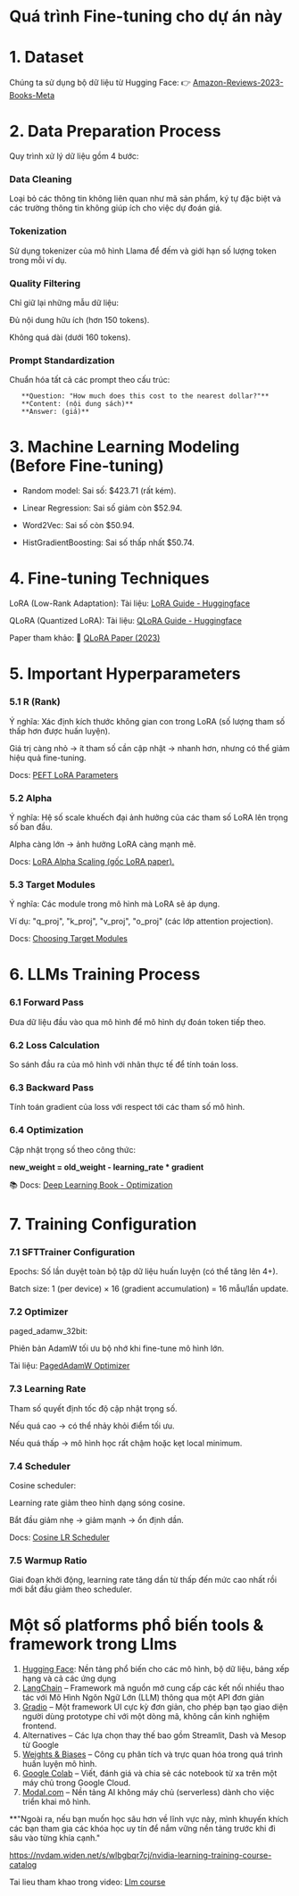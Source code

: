 # Quá trình Fine-tuning cho dự án này

# 1. Dataset
   Chúng ta sử dụng bộ dữ liệu từ Hugging Face:
👉 [Amazon-Reviews-2023-Books-Meta](https://huggingface.co/datasets/cogsci13/Amazon-Reviews-2023-Books-Meta)

# 2. Data Preparation Process
   Quy trình xử lý dữ liệu gồm 4 bước:

### Data Cleaning

   Loại bỏ các thông tin không liên quan như mã sản phẩm, ký tự đặc biệt và các trường thông tin không giúp ích cho việc dự đoán giá.

### Tokenization

   Sử dụng tokenizer của mô hình Llama để đếm và giới hạn số lượng token trong mỗi ví dụ.

### Quality Filtering

   Chỉ giữ lại những mẫu dữ liệu:
   
   Đủ nội dung hữu ích (hơn 150 tokens).
   
   Không quá dài (dưới 160 tokens).

### Prompt Standardization

   Chuẩn hóa tất cả các prompt theo cấu trúc:
   
       **Question: "How much does this cost to the nearest dollar?"**
       **Content: (nội dung sách)**
       **Answer: (giá)**

# 3. Machine Learning Modeling (Before Fine-tuning)

   - Random model: Sai số: $423.71 (rất kém).
   
   - Linear Regression: Sai số giảm còn $52.94.
   
   - Word2Vec: Sai số còn $50.94.
   
   - HistGradientBoosting: Sai số thấp nhất $50.74.

# 4. Fine-tuning Techniques

   LoRA (Low-Rank Adaptation):
   Tài liệu: [LoRA Guide - Huggingface](https://huggingface.co/docs/peft/main/en/conceptual_guides/lora)
   
   QLoRA (Quantized LoRA):
   Tài liệu: [QLoRA Guide - Huggingface](https://huggingface.co/docs/peft/main/en/developer_guides/quantization)
   
   Paper tham khảo:
   📄 [QLoRA Paper (2023)](https://arxiv.org/pdf/2305.14314)

# 5. Important Hyperparameters

### 5.1 R (Rank)

   Ý nghĩa: Xác định kích thước không gian con trong LoRA (số lượng tham số thấp hơn được huấn luyện).
   
   Giá trị càng nhỏ → ít tham số cần cập nhật → nhanh hơn, nhưng có thể giảm hiệu quả fine-tuning.
   
   Docs: [PEFT LoRA Parameters](https://huggingface.co/docs/peft/main/en/conceptual_guides/lora)

### 5.2 Alpha

   Ý nghĩa: Hệ số scale khuếch đại ảnh hưởng của các tham số LoRA lên trọng số ban đầu.
   
   Alpha càng lớn → ảnh hưởng LoRA càng mạnh mẽ.
   
   Docs: [LoRA Alpha Scaling (gốc LoRA paper).](https://arxiv.org/pdf/2106.09685.pdf)

### 5.3 Target Modules

   Ý nghĩa: Các module trong mô hình mà LoRA sẽ áp dụng.
   
   Ví dụ: "q_proj", "k_proj", "v_proj", "o_proj" (các lớp attention projection).
   
   Docs: [Choosing Target Modules](https://huggingface.co/docs/peft/main/en/conceptual_guides/lora#how-lora-works)

# 6. LLMs Training Process

### 6.1 Forward Pass

   Đưa dữ liệu đầu vào qua mô hình để mô hình dự đoán token tiếp theo.

### 6.2 Loss Calculation

   So sánh đầu ra của mô hình với nhãn thực tế để tính toán loss.

### 6.3 Backward Pass

   Tính toán gradient của loss với respect tới các tham số mô hình.

### 6.4 Optimization

   Cập nhật trọng số theo công thức:

**new_weight = old_weight - learning_rate * gradient**

📚 Docs: [Deep Learning Book - Optimization](https://www.deeplearningbook.org/contents/numerical.html)

# 7. Training Configuration

### 7.1 SFTTrainer Configuration

   Epochs: Số lần duyệt toàn bộ tập dữ liệu huấn luyện (có thể tăng lên 4+).
   
   Batch size: 1 (per device) × 16 (gradient accumulation) = 16 mẫu/lần update.

### 7.2 Optimizer

   paged_adamw_32bit:
   
   Phiên bản AdamW tối ưu bộ nhớ khi fine-tune mô hình lớn.
   
   Tài liệu: [PagedAdamW Optimizer](https://huggingface.co/docs/bitsandbytes/main/en/reference/optim/adamw)

### 7.3 Learning Rate

   Tham số quyết định tốc độ cập nhật trọng số.
   
   Nếu quá cao → có thể nhảy khỏi điểm tối ưu.
   
   Nếu quá thấp → mô hình học rất chậm hoặc kẹt local minimum.

### 7.4 Scheduler

   Cosine scheduler:
   
   Learning rate giảm theo hình dạng sóng cosine.
   
   Bắt đầu giảm nhẹ → giảm mạnh → ổn định dần.
   
   Docs: [Cosine LR Scheduler](https://discuss.huggingface.co/t/using-cosine-lr-scheduler-via-trainingarguments-in-trainer/14783/6)

### 7.5 Warmup Ratio

   Giai đoạn khởi động, learning rate tăng dần từ thấp đến mức cao nhất rồi mới bắt đầu giảm theo scheduler.

# Một số platforms phổ biến tools & framework trong Llms

1. [Hugging Face](https://huggingface.co/): Nền tảng phổ biến cho các mô hình, bộ dữ liệu, bảng xếp hạng và cả các ứng dụng
2. [LangChain](https://www.langchain.com/) – Framework mã nguồn mở cung cấp các kết nối nhiều thao tác với Mô Hình Ngôn Ngữ Lớn (LLM) thông qua một API đơn giản
3. [Gradio](https://www.gradio.app/) – Một framework UI cực kỳ đơn giản, cho phép bạn tạo giao diện người dùng prototype chỉ với một dòng mã, không cần kinh nghiệm frontend.
4. Alternatives – Các lựa chọn thay thế bao gồm Streamlit, Dash và Mesop từ Google
5. [Weights & Biases](https://wandb.ai/site) – Công cụ phân tích và trực quan hóa trong quá trình huấn luyện mô hình.
6. [Google Colab](https://colab.research.google.com/) – Viết, đánh giá và chia sẻ các notebook từ xa trên một máy chủ trong Google Cloud.
7. [Modal.com](https://modal.com/) – Nền tảng AI không máy chủ (serverless) dành cho việc triển khai mô hình.

**"Ngoài ra, nếu bạn muốn học sâu hơn về lĩnh vực này, mình khuyến khích các bạn tham gia các khóa học uy tín để nắm vững nền tảng trước khi đi sâu vào từng khía cạnh."

https://nvdam.widen.net/s/wlbgbqr7cj/nvidia-learning-training-course-catalog

Tai lieu tham khao trong video:
[Llm course](https://www.udemy.com/course/llm-engineering-master-ai-and-large-language-models/?srsltid=AfmBOorXXQrsRbJli2ye4GP3ICQCN5g5wUtofSmIx3ef6H6XqdbrC59P&couponCode=KEEPLEARNING)

    
